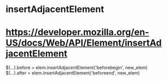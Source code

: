 # insertAdjacentElement
# https://developer.mozilla.org/en-US/docs/Web/API/Element/insertAdjacentElement

$(...).before = elem.insertAdjacentElement('beforebegin', new_elem)
$(...).after = elem.insertAdjacentElement('beforeend', new_elem)
